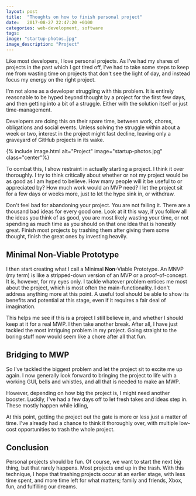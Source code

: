 ```yaml
---
layout: post
title:  "Thoughts on how to finish personal project"
date:   2017-08-27 22:47:20 +0100
categories: web-development, software
tags:
image: "startup-photos.jpg"
image_description: "Project"
---
```


Like most developers, I love personal projects. As I've had my shares of projects in the past which I got tired off, I've had to take some steps to keep me from wasting time on projects that don't see the light of day, and instead focus my energy on the right project.

I'm not alone as a developer struggling with this problem. It is entirely reasonable to be hyped beyond thought by a project for the first few days, and then getting into a bit of a struggle. Either with the solution itself or just time-management.

Developers are doing this on their spare time, between work, chores, obligations and social events. Unless solving the struggle within about a week or two, interest in the project might fast decline, leaving only a graveyard of GitHub projects in its wake.

{% include image.html alt="Project" image="startup-photos.jpg"  class="center"%}

To combat this, I show restraint in actually starting a project. I think it over thoroughly. I try to think critically about whether or not my project would be as good as I am hyped to believe. How many people will it be useful to or appreciated by? How much work would an MVP need? I let the project sit for a few days or weeks more, just to let the hype sink in, or withdraw.

Don't feel bad for abandoning your project. You are not failing it. There are a thousand bad ideas for every good one. Look at it this way, if you follow all the ideas you think of as good, you are most likely wasting your time, or not spending as much time as you should on that one idea that is honestly great. Finish most projects by trashing them after giving them some thought, finish the great ones by investing heavily.

## Minimal **Non**-Viable Prototype

I then start creating what I call a Minimal **Non**-Viable Prototype. An MNVP (my term) is like a stripped-down version of an MVP or a proof-of-concept. It is, however, for my eyes only. I tackle whatever problem entices me most about the project, which is most often the main-functionality. I don't address anything more at this point. A useful tool should be able to show its benefits and potential at this stage, even if it requires a fair deal of imagination.

This helps me see if this is a project I still believe in, and whether I should keep at it for a real MWP. I then take another break. After all, I have just tackled the most intriguing problem in my project. Going straight to the boring stuff now would seem like a chore after all that fun.

## Bridging to MWP

So I've tackled the biggest problem and let the project sit to excite me up again. I now generally look forward to bringing the project to life with a working GUI, bells and whistles, and all that is needed to make an MWP.

However, depending on how big the project is, I might need another booster. Luckily, I've had a few days off to let fresh takes and ideas step in. These mostly happen while idling,

At this point, getting the project out the gate is more or less just a matter of time. I've already had a chance to think it thoroughly over, with multiple low-cost opportunities to trash the whole project.

## Conclusion

Personal projects should be fun. Of course, we want to start the next big thing, but that rarely happens. Most projects end up in the trash. With this technique, I hope that trashing projects occur at an earlier stage, with less time spent, and more time left for what matters; family and friends, Xbox, fun, and fulfilling our dreams.
